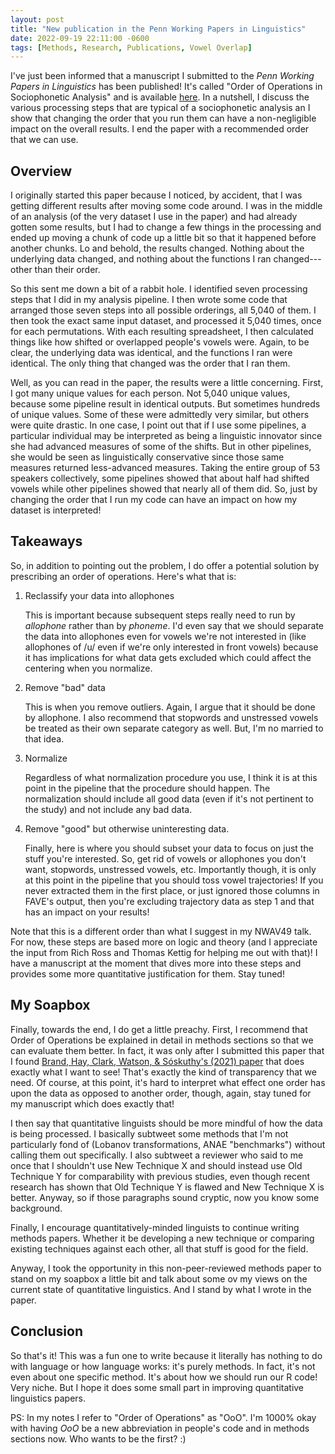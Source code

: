 ```yaml
---
layout: post
title: "New publication in the Penn Working Papers in Linguistics"
date: 2022-09-19 22:11:00 -0600
tags: [Methods, Research, Publications, Vowel Overlap]
---
```


I've just been informed that a manuscript I submitted to the *Penn Working Papers in Linguistics* has been published! It's called "Order of Operations in Sociophonetic Analysis" and is available [here](https://repository.upenn.edu/pwpl/vol28/iss2/17/). In a nutshell, I discuss the various processing steps that are typical of a sociophonetic analysis an I show that changing the order that you run them can have a non-negligible impact on the overall results. I end the paper with a recommended order that we can use.

## Overview

I originally started this paper because I noticed, by accident, that I was getting different results after moving some code around. I was in the middle of an analysis (of the very dataset I use in the paper) and had already gotten some results, but I had to change a few things in the processing and ended up moving a chunk of code up a little bit so that it happened before another chunks. Lo and behold, the results changed. Nothing about the underlying data changed, and nothing about the functions I ran changed---other than their order.

So this sent me down a bit of a rabbit hole. I identified seven processing steps that I did in my analysis pipeline. I then wrote some code that arranged those seven steps into all possible orderings, all 5,040 of them. I then took the exact same input dataset, and processed it 5,040 times, once for each permutations. With each resulting spreadsheet, I then calculated things like how shifted or overlapped people's vowels were. Again, to be clear, the underlying data was identical, and the functions I ran were identical. The only thing that changed was the order that I ran them. 

Well, as you can read in the paper, the results were a little concerning. First, I got many unique values for each person. Not 5,040 unique values, because some pipeline result in identical outputs. But sometimes hundreds of unique values. Some of these were admittedly very similar, but others were quite drastic. In one case, I point out that if I use some pipelines, a particular individual may be interpreted as being a linguistic innovator since she had advanced measures of some of the shifts. But in other pipelines, she would be seen as linguistically conservative since those same measures returned less-advanced measures. Taking the entire group of 53 speakers collectively, some pipelines showed that about half had shifted vowels while other pipelines showed that nearly all of them did. So, just by changing the order that I run my code can have an impact on how my dataset is interpreted!

## Takeaways

So, in addition to pointing out the problem, I do offer a potential solution by prescribing an order of operations. Here's what that is:

1. Reclassify your data into allophones

    This is important because subsequent steps really need to run by *allophone* rather than by *phoneme*. I'd even say that we should separate the data into allophones even for vowels we're not interested in (like allophones of /u/ even if we're only interested in front vowels) because it has implications for what data gets excluded which could affect the centering when you normalize.

1. Remove "bad" data

    This is when you remove outliers. Again, I argue that it should be done by allophone. I also recommend that stopwords and unstressed vowels be treated as their own separate category as well. But, I'm no married to that idea.

1. Normalize

    Regardless of what normalization procedure you use, I think it is at this point in the pipeline that the procedure should happen. The normalization should include all good data (even if it's not pertinent to the study) and not include any bad data.

1. Remove "good" but otherwise uninteresting data.

    Finally, here is where you should subset your data to focus on just the stuff you're interested. So, get rid of vowels or allophones you don't want, stopwords, unstressed vowels, etc. Importantly though, it is only at this point in the pipeline that you should toss vowel trajectories! If you never extracted them in the first place, or just ignored those columns in FAVE's output, then you're excluding trajectory data as step 1 and that has an impact on your results! 

Note that this is a different order than what I suggest in my NWAV49 talk. For now, these steps are based more on logic and theory (and I appreciate the input from Rich Ross and Thomas Kettig for helping me out with that)! I have a manuscript at the moment that dives more into these steps and provides some more quantitative justification for them. Stay tuned!

## My Soapbox

Finally, towards the end, I do get a little preachy. First, I recommend that Order of Operations be explained in detail in methods sections so that we can evaluate them better. In fact, it was only after I submitted this paper that I found [Brand, Hay, Clark, Watson, & Sóskuthy's (2021) paper](https://linkinghub.elsevier.com/retrieve/pii/S0095447021000711) that does exactly what I want to see! That's exactly the kind of transparency that we need. Of course, at this point, it's hard to interpret what effect one order has upon the data as opposed to another order, though, again, stay tuned for my manuscript which does exactly that!

I then say that quantitative linguists should be more mindful of how the data is being processed. I basically subtweet some methods that I'm not particularly fond of (Lobanov transformations, ANAE "benchmarks") without calling them out specifically. I also subtweet a reviewer who said to me once that I shouldn't use New Technique X and should instead use Old Technique Y for comparability with previous studies, even though recent research has shown that Old Technique Y is flawed and New Technique X is better. Anyway, so if those paragraphs sound cryptic, now you know some background. 

Finally, I encourage quantitatively-minded linguists to continue writing methods papers. Whether it be developing a new technique or comparing existing techniques against each other, all that stuff is good for the field.

Anyway, I took the opportunity in this non-peer-reviewed methods paper to stand on my soapbox a little bit and talk about some ov my views on the current state of quantitative linguistics. And I stand by what I wrote in the paper. 

## Conclusion

So that's it! This was a fun one to write because it literally has nothing to do with language or how language works: it's purely methods. In fact, it's not even about one specific method. It's about how we should run our R code! Very niche. But I hope it does some small part in improving quantitative linguistics papers. 

PS: In my notes I refer to "Order of Operations" as "OoO". I'm 1000% okay with having *OoO* be a new abbreviation in people's code and in methods sections now. Who wants to be the first? :)